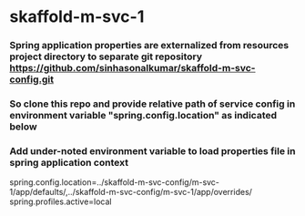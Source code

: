 # skaffold-m-svc-1

### Spring application properties are externalized from resources project directory to separate git repository https://github.com/sinhasonalkumar/skaffold-m-svc-config.git
### So clone this repo and provide relative path of service config in environment variable "spring.config.location" as indicated below


### Add under-noted environment variable to load properties file in spring application context

spring.config.location=../skaffold-m-svc-config/m-svc-1/app/defaults/,../skaffold-m-svc-config/m-svc-1/app/overrides/
spring.profiles.active=local